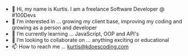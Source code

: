 - 👋 Hi, my name is Kurtis. I am a freelance Software Developer @ #100Devs
- 👀 I’m interested in ... growing my client base, improving my coding and growing as a person and developer
- 🌱 I’m currently learning ... JavaScript, OOP and API's
- 💞️ I’m looking to collaborate on ... anything exciting or educational
- 📫 How to reach me ... kurtis@kdoescoding.com


